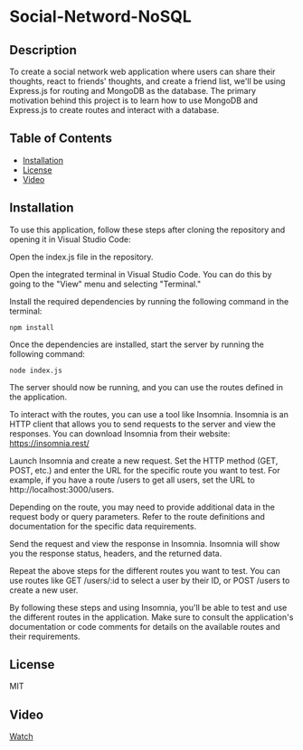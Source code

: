 # Social-Netword-NoSQL


## Description 

To create a social network web application where users can share their thoughts, react to friends' thoughts, and create a friend list, we'll be using Express.js for routing and MongoDB as the database. The primary motivation behind this project is to learn how to use MongoDB and Express.js to create routes and interact with a database.

## Table of Contents

- [Installation](#installation)
- [License](#license)
- [Video](#video)


## Installation

To use this application, follow these steps after cloning the repository and opening it in Visual Studio Code:

 Open the index.js file in the repository.

Open the integrated terminal in Visual Studio Code. You can do this by going to the "View" menu and selecting "Terminal."

Install the required dependencies by running the following command in the terminal:

``````
npm install
``````
Once the dependencies are installed, start the server by running the following command:

``````
node index.js
``````

The server should now be running, and you can use the routes defined in the application.

To interact with the routes, you can use a tool like Insomnia. Insomnia is an HTTP client that allows you to send requests to the server and view the responses. You can download Insomnia from their website: https://insomnia.rest/

Launch Insomnia and create a new request. Set the HTTP method (GET, POST, etc.) and enter the URL for the specific route you want to test. For example, if you have a route /users to get all users, set the URL to http://localhost:3000/users.

Depending on the route, you may need to provide additional data in the request body or query parameters. Refer to the route definitions and documentation for the specific data requirements.

Send the request and view the response in Insomnia. Insomnia will show you the response status, headers, and the returned data.

Repeat the above steps for the different routes you want to test. You can use routes like GET /users/:id to select a user by their ID, or POST /users to create a new user.

By following these steps and using Insomnia, you'll be able to test and use the different routes in the application. Make sure to consult the application's documentation or code comments for details on the available routes and their requirements.

## License

MIT

## Video

[Watch](https://drive.google.com/file/d/1OKiNfDpmprt7Xi0vulHOBr-zX3-JVW5w/view)

